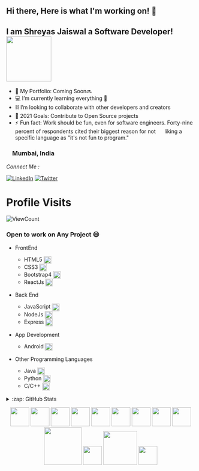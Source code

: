 ## Hi there, Here is what I'm working on! 👋

## I am Shreyas Jaiswal a Software Developer! <img src="https://media.giphy.com/media/JrZEc84OFlTYcRaqSx/giphy.gif" width="120" align="center">

- 🔭 My Portfolio: Coming Soon🔜
- 💻 I’m currently learning everything 🤣
- ⛓ I’m looking to collaborate with other developers and creators
- 🥅 2021 Goals: Contribute to Open Source projects
- ⚡ Fun fact: Work should be fun, even for software engineers. Forty-nine percent of respondents cited their biggest reason for not &nbsp;&nbsp;&nbsp;&nbsp;&nbsp;liking a specific language as "it's not fun to program."

<!-- https://media.giphy.com/media/UVG0BN8TOMKkPOJS6e/giphy.gif -->
<!-- https://media.giphy.com/media/QTmfvHGklosY1ha87W/giphy.gif -->

### <img src="https://media.giphy.com/media/lOfSzpPeMb9gF2OJ5O/giphy.gif" width="12" align="center"> Mumbai, India

<div align="left">

<i>Connect Me :</i><br>

<a href="https://www.linkedin.com/in/shreyas-jaiswal-361373187/" target="_blank"><img src="https://img.shields.io/badge/LinkedIn-%230077B5.svg?&style=flat-square&logo=linkedin&logoColor=white" alt="LinkedIn"></a>
<a href="https://twitter.com/ShreyasSushil" target="_blank"><img src="https://img.shields.io/badge/-Twitter-1da1f2?style=flat-square&labelColor=1da1f2&logo=twitter&logoColor=white" alt="Twitter"></a>

<!-- https://img.shields.io/badge/Instagram-%230077B5.svg?&style=flat-square&logo=instagram&logoColor=white -->

<!-- <a>
[![Stack Overflow](https://img.shields.io/badge/-Stack%20Overflow-222222?style=flat-square&logo=stack-overflow&logoColor=white&link=https://stackoverflow.com/users/11673591/saravanan-selvamohan?tab=profile)](https://stackoverflow.com/users/11673591/saravanan-selvamohan?tab=profile) <a/> -->

</div>

<!-- # Status
![GitHub Streak](https://github-readme-streak-stats.herokuapp.com/?user=Shreyass22&theme=algolia) ![trophy](https://github-profile-trophy.vercel.app/?username=Shreyass22&title=Commit,Stars,Repositories,PullRequest,Followers&theme=darkhub) -->

# Profile Visits
![ViewCount](https://views.whatilearened.today/views/github/Shreyass22/views.svg)

### Open to work on Any Project 😄

<!-- <img align='right' href="#" src="https://github-readme-stats.vercel.app/api?username=Shreyass22&show_icons=true%22"> -->

- FrontEnd

  - HTML5 <img src="https://media.giphy.com/media/XAxylRMCdpbEWUAvr8/giphy.gif" width="20" align="center">
  - CSS3 <img src="https://media.giphy.com/media/fsEaZldNC8A1PJ3mwp/giphy.gif" width="20" align="center">
  - Bootstrap4 <img src="https://media.giphy.com/media/Sr8xDpMwVKOHUWDVRD/giphy.gif" width="20" align="center">
  - ReactJs <img src="https://media.giphy.com/media/eNAsjO55tPbgaor7ma/giphy.gif" width="20" align="center">

* Back End

  - JavaScript <img src="https://media.giphy.com/media/ln7z2eWriiQAllfVcn/giphy.gif" width="20" align="center">
  - NodeJs <img src="https://media.giphy.com/media/kdFc8fubgS31b8DsVu/giphy.gif" width="20" align="center">
  - Express <img src="https://media.giphy.com/media/XH9wwXfUXu91wAJwN5/giphy.gif" width="20" align="center">

* App Development

  - Android <img src="https://media.giphy.com/media/UQJlZ2OcaCA2RLfGiZ/giphy.gif" width="20" align="center">

* Other Programming Languages

  - Java <img src="https://media.giphy.com/media/l0HU7JI4zIb34QM5a/giphy.gif" width="20" align="center">
  - Python <img src="https://media.giphy.com/media/LMt9638dO8dftAjtco/giphy.gif" width="20" align="center">
  - C/C++ <img src="https://media.giphy.com/media/xtqI88p0uJAHSW2A22/giphy.gif" width="20" align="center">
<details>
  <summary>:zap: GitHub Stats</summary>

  <img align="left" alt="Shreyass22 GitHub Stats" src="https://github-readme-stats.vercel.app/api?username=Shreyass22&show_icons=true%22" />

</details>
<p align="center">
  <!-- <img src="https://media.giphy.com/media/JrZEc84OFlTYcRaqSx/giphy.gif" width="80"> -->
  <img src="https://media.giphy.com/media/XAxylRMCdpbEWUAvr8/giphy.gif" width="50">
  <img src="https://media.giphy.com/media/fsEaZldNC8A1PJ3mwp/giphy.gif" width="50"> 
  <img src="https://media3.giphy.com/media/kdFc8fubgS31b8DsVu/giphy.webp" width="50">
  <img src="https://media3.giphy.com/media/ln7z2eWriiQAllfVcn/200w.webp" width="50">
  <img src="https://i.giphy.com/media/eNAsjO55tPbgaor7ma/200w.webp" width="50">
  <img src="https://i.giphy.com/media/LMt9638dO8dftAjtco/200.webp" width="50">
  <img src="https://i.giphy.com/media/IdyAQJVN2kVPNUrojM/200.webp" width="50">
  <img src="https://media.giphy.com/media/Sr8xDpMwVKOHUWDVRD/giphy.gif" width="50">
  <img src="https://media.giphy.com/media/Ri2TUcKlaOcaDBxFpY/giphy.gif" width="50">
  <img src="https://media.giphy.com/media/wgFWLRiND4bkyYR4IN/giphy.gif" width="100">
  <img src="https://media.giphy.com/media/UQJlZ2OcaCA2RLfGiZ/giphy.gif" width="50">
  <img src="https://media.giphy.com/media/kH1DBkPNyZPOk0BxrM/giphy.gif" width="90">
  <img src="https://media.giphy.com/media/KzJkzjggfGN5Py6nkT/giphy.gif" width="50">
  
  
</p>
